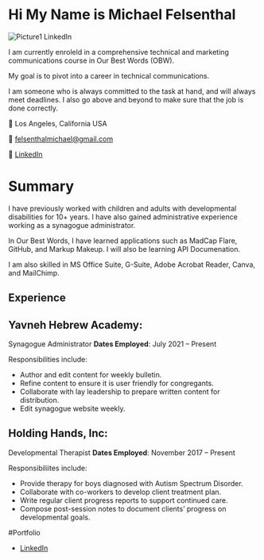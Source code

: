 # Hi My Name is Michael Felsenthal

![Picture1  LinkedIn](https://user-images.githubusercontent.com/98423511/153808560-74cb8485-b2ed-40b9-b7cc-f29b13fc866c.png)


I am currently enroleld in a comprehensive technical and marketing communications course in Our Best Words (OBW).

My goal is to pivot into a career in technical communications.

I am someone who is always committed to the task at hand, and will always meet deadlines.  I also go above and beyond to make sure that the job is done correctly.

:round_pushpin: Los Angeles, California USA

:email: felsenthalmichael@gmail.com

:briefcase: [LinkedIn](https://www.linkedin.com/in/michael-w-felsenthal/)

#  Summary
I have previously worked with children and adults with developmental disabilities for 10+ years. I have also gained administrative experience working as a synagogue administrator.

In Our Best Words, I have learned applications such as MadCap Flare, GitHub, and Markup Makeup.  I will also be learning API Documenation.  

I am also skilled in MS Office Suite, G-Suite, Adobe Acrobat Reader, Canva, and MailChimp. 

##  Experience

## Yavneh Hebrew Academy:
Synagogue Administrator
**Dates Employed**: July 2021 &ndash; Present

Responsibilities include: 
* Author and edit content for weekly bulletin.   
* Refine content to ensure it is user friendly for congregants.     
* Collaborate with lay leadership to prepare written content for distribution. 
* Edit synagogue website weekly.   

## Holding Hands, Inc:
Developmental Therapist
**Dates Employed**: November 2017 &ndash; Present

Responsibiliites include: 
* Provide therapy for boys diagnosed with Autism Spectrum Disorder. 
* Collaborate with co-workers to develop client treatment plan. 
* Write regular client progress reports to support continued care. 
* Compose post-session notes to document clients’ progress on developmental goals. 

#Portfolio
* [LinkedIn](https://www.linkedin.com/in/michael-w-felsenthal/) 
